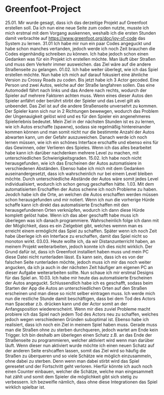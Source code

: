 # Greenfoot-Project
25.01. Mir wurde gesagt, dass ich das derzeitige Projekt auf Greenfoot erstellen soll. Da ich nun eine neue Seite zum coden nutzte, musste ich mich erstmal mit dem Vorgang auskennen, weshalb ich die ersten Stunden damit verbrachte auf https://www.greenfoot.org/doc/joy-of-code das System zu lernen.
31.01 Ich habe mir nun ein paar Codes angeguckt und habe schon manches vertanden, jedoch werde ich noch Zeit brauchen die Codes eigenhändig schreiben zu können. Ich habe jedoch schon einen Gedanken was für ein Projekt ich erstellen möchte. Man läuft über Straßen und muss dem Verkehr immer ausweichen. das Ziel wäre auf die andere Straßenseite zu gelangen.
01.02. Ich habe weiter überlegt, wie ich das Spiel erstellen möchte. Nun habe ich mich auf darauf fokusiert eine ähnliche Version zu Crossy Roads zu coden. Bis jetzt habe ich 3 Actor gecoded. Eine Person und zwei Autos, welche auf der Straße langfahren sollen. Das eine Automodell fährt nach links und das Andere nach rechts, wodurch der Spieler auf mehrere Faktoren achten muss. Wenn eines dieser Autos den Spieler anfährt oder berührt stirbt der Spieler und das Level gilt als unbeendet. Das Ziel ist auf die andere Straßenseite unversehrt zu kommen. Der Spieler kann sich nur in 2 Richtungen bewewgen, wodurch das Problem der Ungenauigkeit gelöst wird und es für den Spieler ein angenehmeres Spielerlebnis bedeutet. Mein Ziel in der nächsten Stunden ist es zu lernen, wie ich Autos erschaffe (spawne), sodass sie regelmäßig hintereinander kommen können und man somit nicht nur die bestimmte Anzahl der Autos abwarten kann, um der Gefahr auszuweichen. Danach werde ich noch lernen müssen, wie ich ein schönes Interface erschaffe und ebenso eins für das Gewinnen, oder Verlieren des Spieles. Wenn ich das alles bearbeitet habe kann ich darüber nachdenken mehrere Level zu machen, mit unterschiedlichen Schwierigkeitsgraden. 
15.02. Ich habe noch nicht herausgefunden, wie ich das Erscheinen der Autos automatisiere in verschiedenen Abständen. Ebenso habe ich mich mit dem Gedanken auseinandergesetzt, dass ich wahrscheinlich nur bei einem Level bleiben möchte. Durch unterschiedliche Abstände der Autos wäre somit jedes Level individualisiert, wodurch ich schon genug geschaffen hätte.
1.03. Mit dem automatisierten Erschaffen der Autos scheine ich noch Probleme zu haben. Jeodch habe ich die Orte, an welchen die Autos erschaffen werden müssen schon herausgefunden und mir notiert. Wenn ich nun die vorherige Hürde schaffe kann ich direkt das automatisierte Erschaffen mit den herausgefundenen Orten verknüpfen, wodurch ich dann diese Hürde komplett gelöst habe. Wenn ich das aber geschafft habe muss ich überlegen was ich danach programmiere. Wahrscheinlich folge ich dann mit der Möglichkeit, dass es ein Zielgebiet gibt, welches wemnn man es erreicht einem ermöglicht das Spiel zu schaffen. Später wenn ich noch Zeit habe überlege ich ein Interface zu erschaffen, damit das Spiel nicht so monoton wirkt.
03.03. Heute wollte ich, da wir Distanzunterricht haben, an meinem Projekt weiterarbeiten, jedoch konnte ich dies nicht wirklich. Der Grund dafür ist, dass ich Greenfoot installiert haben muss und mein PC diese Datei nicht runterladen lässt. Es kann sein, dass ich es von der falschen Seite runterladen möchte, jedoch muss ich mir das noch weiter angucken, da ich ja auch in der nächsten Zeit häufiger am eigenen PC an dieser Aufgabe weiterarbeiten sollte. Nun schaue ich mir erstmal Designs für das Spiel an.
10.03. Ich habe mir heute das automatisierte Erscheinen der Autos angeguckt. Schlussendlich habe ich es geschafft, sodass beim Starten der App die Autos an unterschiedlichen Orten auf den Straßen erscheinen und man diese so nicht selber eintragen muss. Ich werde mich nun die restliche Stunde damit beschäftigen, dass bei dem Tod des Actors man Spacebar z.b. drücken kann und der Actor somit an der Anfangsposition wiedererscheint. Wenn mir dies zuviel Probleme macht probiere ich das Spiel nach jedem Tod des Actors neu zu schaffen, welches jedoch wegen verschiedenen Gründen suboptimal ist. Ebenso habe ich realisiert, dass ich noch ein Ziel in meinem Spiel haben muss. Gerade muss man die Straßen ohne zu sterben durchqueren, jedoch wartet am Ende kein Trigger. Ich bin deshalb am überlegen einen Schatz z.B. an das Ende der Straßenseite zu programmieren, welcher aktiviert wird wenn man darüber läuft. Wenn dieser nun aktiviert wurde möchte ich einen neuen Schatz auf der anderen Seite ershcaffen lassen, somit das Ziel wird so häufig die Straßen zu überqueren und so viele Schätze wie möglich einzusammeln, ohne dabei zu sterben. Denn wenn man dabei stirbt wird das Spiel geresetet und der Fortschritt geht verloren. Hierfür könnte ich auch noch einen Counter einbauen, welcher die Schätze, welche man eingesammelt hat zählt und somit dem Spieler die möglichkeit gibt sich stetig zu verbessern. Ich bezweifle nämlich, dass ohne diese Integrationen das Spiel wirklich spielbar ist. 
